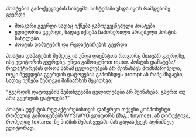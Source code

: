 პოსტების გამოქვეყნების სისტემა. სისტემაში უნდა იყოს რამდენიმე გვერდი

- მთავარი გვერდი სადაც იქნება გამოქვეყნებული პოსტები
- ედიტორის გვერდი, სადაც იქნება ჩამოწერილი არსებული პოსტის სახელები
- პოსტის დამატების და რედაქტირების გვერდი

პოსტის დამატების შემდეგ ის უნდა დაემატოს როგორც მთავარ გვერდზე, ისე ედიტორის გვერდზე. უნდა გამოიყენოთ router. პოსტის დამატება/რედაქტირების დროს სანამ ცვლილებებს არ შეინახავს მომხმარებელი,  თუკი შეეცდება გვერდის დატოვებას გამოჩნდეს prompt ან რამე მსგავსი, სადაც იქნება შემდეგი შინაარსის შეკითხვა:

"გვერდის დატოვების შემთხვევაში ცვლილებები არ შეინახება. გსურთ თუ არა გვერდის დატოვება?"

პოსტის ტექსტის რედაქტირებისთვის დაწერეთ თქვენი კომპონენტი რომელიც გამოიყენებს WYSIWYG ედიტორს (მაგ.: tinymce). ან დირექტივა, რომელიც textarea-ზე მიბმის შემთხვევაში მას გადააქცევს აღნიშნულ ედიტორად.
